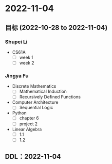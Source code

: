 # 2022-11-04
## 目标 (2022-10-28 to 2022-11-04)
### Shupei Li
- CS61A
  - [ ] week 1
  - [ ] week 2
### Jingya Fu
- Discrete Mathematics
  - [ ] Mathematical Induction
  - [ ] Recursively Defined Functions
- Computer Architecture
  - [ ] Sequential Logic
- Python
  - [ ] chapter 6 
  - [ ] project 2
- Linear Algebra
  - [ ] 1.1
  - [ ] 1.2
## DDL：2022-11-04
